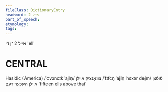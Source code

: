 ```yaml
---
fileClass: DictionaryEntry
headword: אייל 2
part_of_speech: 
etymology: 
tags: 
---
```

אייל 2
־ן
די
'ell'

CENTRAL
========

Hasidic (America)
/ˈcvɔncɪk ˈajln̩/ צוואָנציק איילן
/ˈfɪfcn̩ ˈajln̩ ˈhɛxər dejm/ פֿופֿצן איילן העכער דעם 'fifteen ells above that'
